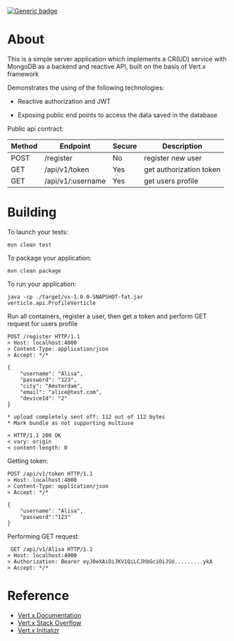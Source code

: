 [![Generic badge](https://img.shields.io/badge/vert.x-4.0.3-purple.svg)](https://vertx.io)

About
======

This is a simple server application which implements a CR(UD) service with MongoDB as a backend and reactive API, built on the basis of Vert.x framework

Demonstrates the using of the following technologies:

* Reactive authorization and JWT

* Exposing public end points to access the data saved in the database


Public api contract:

| Method | Endpoint                   |Secure|      Description                                  |
|--------|----------------------------|------|---------------------------------------------------|
|POST    |  /register                 |  No  |    register new user                              |
|GET     |  /api/v1/token             |  Yes |    get authorization token                        |
|GET     |  /api/v1/:username         |  Yes |    get users profile                              |


Building
=========


To launch your tests:

```
mvn clean test
```

To package your application:

```
mvn clean package
```

To run your application:

```
java -cp ./target/vx-1.0.0-SNAPSHOT-fat.jar verticle.api.ProfileVerticle 
```

Run all containers, register a user, then get a token and perform GET request for users profile

```
POST /register HTTP/1.1
> Host: localhost:4000
> Content-Type: application/json
> Accept: */*

{
	"username": "Alisa",
	"password": "123",
	"city": "Amsterdam",
	"email": "alice@test.com",
	"deviceId": "2"
}

* upload completely sent off: 112 out of 112 bytes
* Mark bundle as not supporting multiuse

< HTTP/1.1 200 OK
< vary: origin
< content-length: 0

```

Getting token:

```
POST /api/v1/token HTTP/1.1
> Host: localhost:4000
> Content-Type: application/json
> Accept: */*

{
	"username": "Alisa",
	"password":"123"
}

```

Performing GET request:

```
 GET /api/v1/Alisa HTTP/1.1
> Host: localhost:4000
> Authorization: Bearer eyJ0eXAiOiJKV1QiLCJhbGciOiJSU.........ykA
> Accept: */*
```


Reference
==========


* [Vert.x Documentation](https://vertx.io/docs/)
* [Vert.x Stack Overflow](https://stackoverflow.com/questions/tagged/vert.x?sort=newest&pageSize=15)
* [Vert.x Initializr](http://start.vertx.io)


